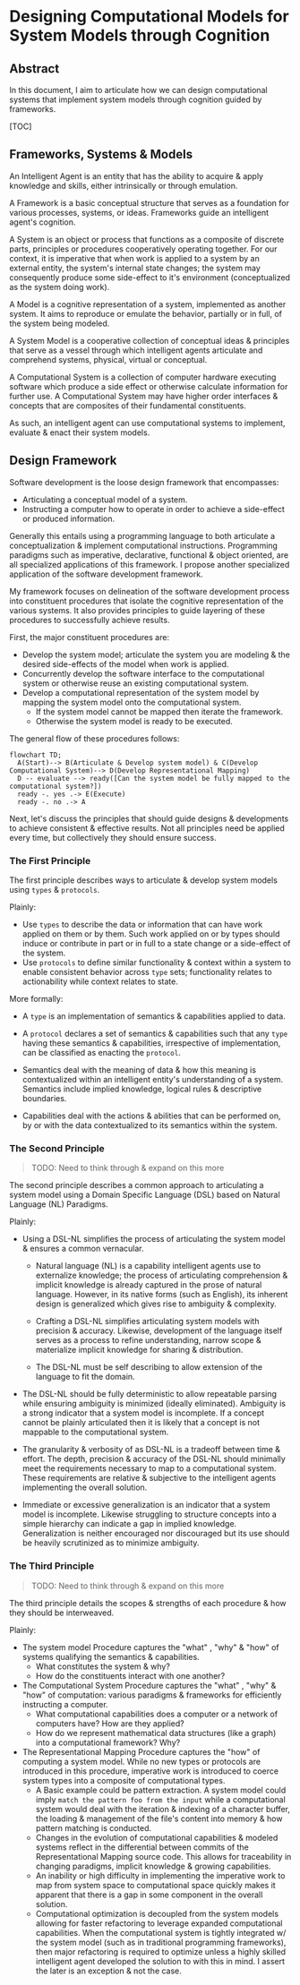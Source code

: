 # Designing Computational Models for System Models through Cognition

## Abstract

In this document, I aim to articulate how we can design computational systems that implement system models through cognition guided by frameworks.

[TOC]

## Frameworks, Systems & Models

An Intelligent Agent is an entity that has the ability to acquire & apply knowledge and skills, either intrinsically or through emulation.

A Framework is a basic conceptual structure that serves as a foundation for various processes, systems, or ideas. Frameworks guide an intelligent agent's cognition.

A System is an object or process that functions as a composite of discrete parts, principles or procedures cooperatively operating together. For our context, it is imperative that when work is applied to a system by an external entity, the system's internal state changes; the system may consequently produce some side-effect to it's environment (conceptualized as the system doing work).

A Model is a cognitive representation of a system, implemented as another system. It aims to reproduce or emulate the behavior, partially or in full, of the system being modeled.

A System Model is a cooperative collection of conceptual ideas & principles that serve as a vessel through which intelligent agents articulate and comprehend systems, physical, virtual or conceptual.

A Computational System is a collection of computer hardware executing software which produce a side effect or otherwise calculate information for further use. A Computational System may have higher order interfaces & concepts that are composites of their fundamental constituents.

As such, an intelligent agent can use computational systems to implement, evaluate & enact their system models.

## Design Framework

Software development is the loose design framework that encompasses:

- Articulating a conceptual model of a system.
- Instructing a computer how to operate in order to achieve a side-effect or produced information.

Generally this entails using a programming language to both articulate a conceptualization & implement computational instructions. Programming paradigms such as imperative, declarative, functional & object oriented, are all specialized applications of this framework. I propose another specialized application of the software development framework.

My framework focuses on delineation of the software development process into constituent procedures that isolate the cognitive representation of the various systems. It also provides principles to guide layering of these procedures to successfully achieve results.

First, the major constituent procedures are:

- Develop the system model; articulate the system you are modeling & the desired side-effects of the model when work is applied.
- Concurrently develop the software interface to the computational system or otherwise reuse an existing computational system.
- Develop a computational representation of the system model by mapping the system model onto the computational system.
  - If the system model cannot be mapped then iterate the framework.
  - Otherwise the system model is ready to be executed.

The general flow of these procedures follows:

```mermaid
flowchart TD;
  A(Start)--> B(Articulate & Develop system model) & C(Develop Computational System)--> D(Develop Representational Mapping)
  D -- evaluate --> ready([Can the system model be fully mapped to the computational system?])
  ready -. yes .-> E(Execute)
  ready -. no .-> A 
```

Next, let's discuss the principles that should guide designs & developments to achieve consistent & effective results. Not all principles need be applied every time, but collectively they should ensure success.

### The First Principle

The first principle describes ways to articulate & develop system models using `types` & `protocols`.

Plainly:

- Use `types` to describe the data or information that can have work applied on them or by them. Such work applied on or by types should induce or contribute in part or in full to a state change or a side-effect of the system.
- Use `protocols` to define similar functionality & context within a system to enable consistent behavior across `type` sets; functionality relates to actionability while context relates to state.

More formally:

- A `type` is an implementation of semantics & capabilities applied to data.

- A `protocol` declares a set of semantics & capabilities such that any `type` having these semantics & capabilities, irrespective of implementation, can be classified as enacting the `protocol`.
- Semantics deal with the meaning of data & how this meaning is contextualized within an intelligent entity's understanding of a system. Semantics include implied knowledge, logical rules & descriptive boundaries.
- Capabilities deal with the actions & abilities that can be performed on, by or with the data contextualized to its semantics within the system.

### The Second Principle

> TODO: Need to think through & expand on this more

The second principle describes a common approach to articulating a system model using a Domain Specific Language (DSL) based on Natural Language (NL) Paradigms.

Plainly:

- Using a DSL-NL simplifies the process of articulating the system model & ensures a common vernacular.

  - Natural language (NL) is a capability intelligent agents use to externalize knowledge; the process of articulating comprehension & implicit knowledge is already captured in the prose of natural language. However, in its native forms (such as English), its inherent design is generalized which gives rise to ambiguity & complexity.

  - Crafting a DSL-NL simplifies articulating system models with precision & accuracy. Likewise, development of the language itself serves as a process to refine understanding, narrow scope & materialize implicit knowledge for sharing & distribution.

  - The DSL-NL must be self describing to allow extension of the language to fit the domain.

- The DSL-NL should be fully deterministic to allow repeatable parsing while ensuring ambiguity is minimized (ideally eliminated). Ambiguity is a strong indicator that a system model is incomplete. If a concept cannot be plainly articulated then it is likely that a concept is not mappable to the computational system.
- The granularity & verbosity of as DSL-NL is a tradeoff between time & effort. The depth, precision & accuracy of the DSL-NL should minimally meet the requirements necessary to map to a computational system. These requirements are relative & subjective to the intelligent agents implementing the overall solution.
- Immediate or excessive generalization is an indicator that a system model is incomplete. Likewise struggling to structure concepts into a simple hierarchy can indicate a gap in implied knowledge. Generalization is neither encouraged nor discouraged but its use should be heavily scrutinized as to minimize ambiguity.

### The Third Principle

> TODO: Need to think through & expand on this more

The third principle details the scopes & strengths of each procedure & how they should be interweaved.

Plainly:

- The system model Procedure captures the "what" , "why" & "how" of systems qualifying the semantics & capabilities.
  - What constitutes the system & why?
  - How do the constituents interact with one another?
- The Computational System Procedure captures the "what" , "why" & "how" of computation: various paradigms & frameworks for efficiently instructing a computer.
  - What computational capabilities does a computer or a network of computers have? How are they applied?
  - How do we represent mathematical data structures (like a graph) into a computational framework? Why?
- The Representational Mapping Procedure captures the "how" of computing a system model. While no new types or protocols are introduced in this procedure, imperative work is introduced to coerce system types into a composite of computational types.
  - A Basic example could be pattern extraction. A system model could imply `match the pattern foo from the input` while a computational system would deal with the iteration & indexing of a character buffer, the loading & management of the file's content into memory & how pattern matching is conducted.
  - Changes in the evolution of computational capabilities & modeled systems reflect in the differential between commits of the Representational Mapping source code. This allows for traceability in changing paradigms, implicit knowledge & growing capabilities.
  - An inability or high difficulty in implementing the imperative work to map from system space to computational space quickly makes it apparent that there is a gap in some component in the overall solution.
  - Computational optimization is decoupled from the system models allowing for faster refactoring to leverage expanded computational capabilities. When the computational system is tightly integrated w/ the system model (such as in traditional programming frameworks), then major refactoring is required to optimize unless a highly skilled intelligent agent developed the solution to with this in mind. I assert the later is an exception & not the case.

